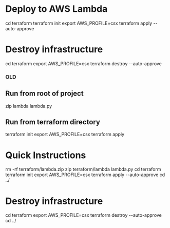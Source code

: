 # Deploy to AWS Lambda 

cd terraform
terraform init
export AWS_PROFILE=csx
terraform apply --auto-approve

# Destroy infrastructure
cd terraform
export AWS_PROFILE=csx
terraform destroy --auto-approve


### OLD
## Run from root of project
zip lambda lambda.py

## Run from terraform directory
terraform init
export AWS_PROFILE=csx
terraform apply

# Quick Instructions
rm -rf terraform/lambda.zip
zip terraform/lambda lambda.py
cd terraform
terraform init
export AWS_PROFILE=csx
terraform apply --auto-approve
cd ../

# Destroy infrastructure
cd terraform
export AWS_PROFILE=csx
terraform destroy --auto-approve
cd ../